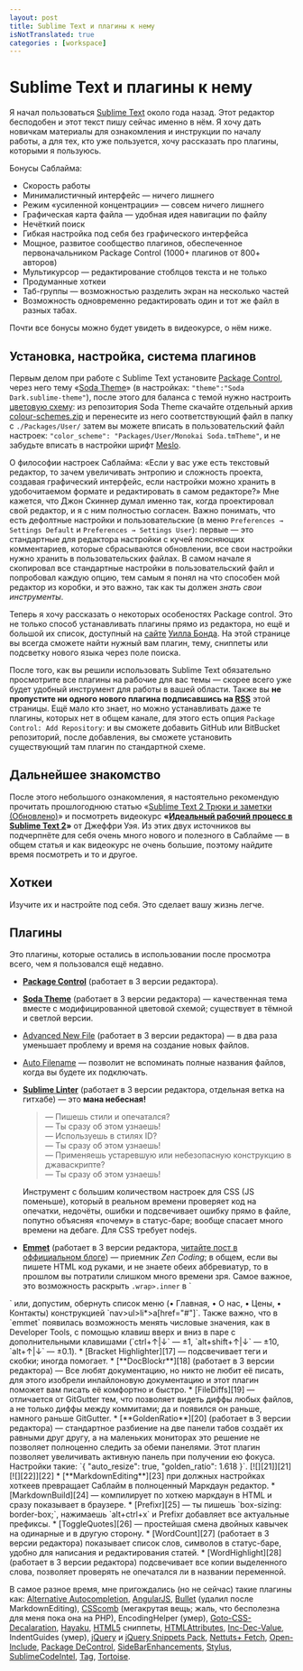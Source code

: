 ```yaml
---
layout: post
title: Sublime Text и плагины к нему
isNotTranslated: true
categories : [workspace]
---
```


Sublime Text и плагины к нему
============================================================

Я начал пользоваться [Sublime Text][1] около года назад. Этот редактор
бесподобен и этот текст пишу сейчас именно в нём. Я хочу дать новичкам материалы
для ознакомления и инструкции по началу работы, а для тех, кто уже пользуется,
хочу рассказать про плагины, которыми я пользуюсь.

Бонусы Саблайма:

* Скорость работы
* Минималистичный интерфейс — ничего лишнего
* Режим «усиленной концентрации» — совсем ничего лишнего
* Графическая карта файла — удобная идея навигации по файлу
* Нечёткий поиск
* Гибкая настройка под себя без графического интерфейса
* Мощное, развитое сообщество плагинов, обеспеченное первоначальником
Package Control (1000+ плагинов от 800+ авторов)
* Мультикурсор — редактирование стоблцов текста и не только
* Продуманные хоткеи
* Таб-группы — возможностью разделить экран на несколько частей
* Возможность одновременно редактировать один и тот же файл в разных табах.

Почти все бонусы можно будет увидеть в видеокурсе, о нём ниже.

## Установка, настройка, система плагинов ##

Первым делом при работе с Sublime Text установите [Package Control][2], через
него тему «[Soda Theme][5]» (в настройках:
`"theme":"Soda Dark.sublime-theme"`), после этого для баланса с темой нужно
настроить [цветовую схему][7]: из репозитория Soda Theme скачайте отдельный
архив [colour-schemes.zip][8] и перенесите из него соответствующий файл в
папку с `./Packages/User/` затем вы можете вписать в пользовательский файл
настроек: `"color_scheme": "Packages/User/Monokai Soda.tmTheme"`, и не
забудьте вписать в настройки шрифт [Meslo][6].

O философии настроек Саблайма: «Если у вас уже есть текстовый редактор, то зачем
увеличивать энтропию и сложность проекта, создавая графический интерфейс, если
настройки можно хранить в удобочитаемом формате и редактировать в самом
редакторе?» Мне кажется, что Джон Скиннер думал именно так, когда проектировал
свой редактор, и я с ним полностью согласен. Важно понимать, что есть дефолтные
настройки и пользовательские (в меню `Preferences → Settings Default` и
`Preferences → Settings User`): первые — это стандартные для редактора настройки
с кучей поясняющих комментариев, которые сбрасываются обновлении, все свои
настройки нужно хранить в пользовательских файлах. В самом начале я скопировал
все стандартные настройки в пользовательский файл и попробовал каждую опцию, тем
самым я понял на что способен мой редактор из коробки, и это важно, так как ты
должен *знать свои инструменты*.

Теперь я хочу рассказать о некоторых особеностях Package control. Это не только
способ устанавливать плагины прямо из редактора, но ещё и большой их список,
доступный на [сайте][9] [Уилла Бонда][10]. На этой странице вы всегда сможете
найти нужный вам плагин, тему, сниппеты или подсветку нового языка через поле
поиска.

После того, как вы решили использовать Sublime Text обязательно просмотрите все
плагины на рабочие для вас темы — скорее всего уже будет удобный инструмент для
работы в вашей области. Также вы **не пропустите ни одного нового плагина
подписавшись на [RSS][11]** этой страницы. Ещё мало кто знает, но можно
устанавливать даже те плагины, которых нет в общем канале, для этого есть опция
`Package Control: Add Repository`: и вы сможете добавить GitHub или BitBucket
репозиторий, после добавления, вы сможете установить существующий там плагин по
стандартной схеме.

## Дальнейшее знакомство ##

После этого небольшого ознакомления, я настоятельно рекомендую прочитать
прошлогоднюю статью «[Sublime Text 2 Трюки и заметки (Обновлено)][3]» и
посмотреть видеокурс **«[Идеальный рабочий процесс в Sublime Text 2][4]»** от
Джеффри Уэя. Из этих двух источников вы подчерпнёте для себя очень много нового
и полезного в Саблайме — в общем статья и как видеокурс не очень большие,
поэтому найдите время посмотреть и то и другое.

## Хоткеи ##

Изучите их и настройте под себя. Это сделает вашу жизнь легче.
 
## Плагины ##

Это плагины, которые остались в использовании после просмотра всего, чем я
пользовался ещё недавно.

* [**Package Control**][2] (работает в 3 версии редактора).
* [**Soda Theme**][5] (работает в 3 версии редактора) — качественная тема вместе с
модифицированной цветовой схемой; существует в тёмной и светлой версии.
* [Advanced New File][12] (работает в 3 версии редактора) — в два раза уменьшает
проблему и время на создание новых файлов.
* [Auto Filename][13] — позволит не вспоминать полные названия файлов, когда вы
будете их подключать.
* [**Sublime Linter**][14] (работает в 3 версии редактора, отдельная ветка на
гитхабе) — это **мана небесная!**  

    >— Пишешь стили и опечатался?  
    — Ты сразу об этом узнаешь!  
    — Используешь в стилях ID?  
    — Ты сразу об этом узнаешь!  
    — Применяешь устаревшую или небезопасную конструкцию в джаваскрипте?  
    — Ты сразу об этом узнаешь!

    Инструмент c большим количеством настроек для CSS (JS поменьше), который
    в реальном времени проверяет код на опечатки, недочёты, ошибки и
    подсвечивает ошибку прямо в файле, попутно объясняя «почему» в статус-баре;
    вообще спасает много времени на дебаге. Для CSS требует nodejs.
* [**Emmet**][15] (работает в 3 версии редактора, [читайте пост в оффициальном
блоге][16]) — приемник *Zen Coding*; в общем, если вы пишете HTML код руками,
и не знаете обеих аббревиатур, то в прошлом вы потратили слишком много времени
зря. Самое важное, это возможность раскрыть `.wrap>.inner` в `<div class="wrap">
<div class="inner"></div></div>` или, допустим, обернуть список меню (• Главная,
• О нас, • Цены, • Контакты) конструкцией `nav>ul>li*>a[href="#"]`. Также важно,
что в `emmet` появилась возможность менять числовые значения, как в Developer
Tools, с помощью клавиш вверх и вниз в паре с дополнительными клавишами
(`ctrl+↑|↓` — ±1, `alt+shift+↑|↓` — ±10, `alt+↑|↓` — ±0.1).
* [Bracket Highlighter][17] — подсвечивает теги и скобки; иногда помогает.
* [**DocBlockr**][18] (работает в 3 версии редактора) — Все любят документацию,
но никто не любит её писать, для этого изобрели инлайлоновую документацию и
этот плагин поможет вам писать её комфортно и быстро.
* [FileDiffs][19] — отличается от GitGutter тем, что позволяет видеть диффы
любых файлов, а не только диффы между коммитами; да и появился он раньше,
намного раньше GitGutter.
* [**GoldenRatio**][20] (работает в 3 версии редактора) — стандартное разбиение
на две панели табов создаёт их равными друг другу, а на маленьких мониторах это
решение не позволяет полноценно следить за обеми панелями. Этот плагин
позволяет увеличивать активную панель при получении ею фокуса. Настройки такие:
`{ "auto_resize": true, "golden_ratio": 1.618 }`.  
[![][21]][21]  
[![][22]][22]
* [**MarkdownEditing**][23] при должных настройках хоткеев превращает Саблайм в
полноценный Маркдаун редактор.
* [MarkdownBuild][24] — компилирует по хоткею маркдаун в HTML и сразу показывает
в браузере.
* [Prefixr][25] — ты пишешь `box-sizing: border-box;`, нажимаешь `alt+ctrl+x`
и Prefixr добавляет все актуальные префиксы.
* [ToggleQuotes][26] — простейшая смена двойных кавычек на одинарные и в
другую сторону.
* [WordCount][27] (работает в 3 версии редактора) показывает список слов,
символов в статус-баре, удобно для написания и редактирования статей.
* [WordHighlight][28] (работает в 3 версии редактора) подсвечивает все копии
выделенного слова, позволяет проверять не опечатался ли в названии переменной.

В самое разное время, мне пригождались (но не сейчас) такие плагины как:
[Alternative Autocompletion][29], [AngularJS][30], [Bullet][31] (удалил после
MarkdownEditing), [CSScomb][32] (мегакрутая вещь; жаль, что бесполезна для меня
пока она на PHP), EncodingHelper (умер), [Goto-CSS-Decalaration][33],
[Hayaku][34], [HTML5][35] сниппеты, [HTMLAttributes][36], [Inc-Dec-Value][37],
IndentGuides (умер), [jQuery][38] и [jQuery Snippets Pack][39],
[Nettuts+ Fetch][40], [Open-Include][41], [Package DeControl][42],
[SideBarEnhancements][43], [Stylus][44], [SublimeCodeIntel][45], [Tag][46],
[Tortoise][47].



[1]: http://sublimetext.com/ "Sublime Text 2"
[2]: http://wbond.net/sublime_packages/package_control "Sublime Package Control"
[3]: http://net.tutsplus.com/tutorials/tools-and-tips/sublime-text-2-tips-and-tricks/ "Sublime Text 2 Tips and Tricks (Updated)"
[4]: https://tutsplus.com/course/improve-workflow-in-sublime-text-2/ "Perfect Workflow in Sublime Text 2"
[5]: https://github.com/buymeasoda/soda-theme "Dark and light custom UI themes for Sublime Text 2"
[6]: /meslo/ "Meslo"
[7]: https://github.com/buymeasoda/soda-theme#syntax-highlighting-colour-schemes "Soda Theme — Syntax Highlighting Colour Schemes"
[8]: http://buymeasoda.github.com/soda-theme/extras/colour-schemes.zip "Archive of *.tmtheme files"
[9]: http://wbond.net/sublime_packages/community "Sublime Text Packages"
[10]: http://wbond.net/ "Will Bond"
[11]: http://wbond.net/sublime_packages/community/rss "Newest Sublime Text Packages"
[12]: https://github.com/skuroda/Sublime-AdvancedNewFile "Advanced New File"
[13]: https://github.com/BoundInCode/AutoFileName "AutoFileName"
[14]: https://github.com/SublimeLinter/SublimeLinter "Sublime Linter"
[15]: https://github.com/sergeche/emmet-sublime/ "Emmet for Sublime Text 2"
[16]: http://emmet.io/blog/sublime-text-3/ "Sublime Text 3 support"
[17]: https://github.com/facelessuser/BracketHighlighter "Bracket and tag highlighter for Sublime Text 2"
[18]: https://github.com/spadgos/sublime-jsdocs "Simplifies writing DocBlock comments in Javascript, PHP, CoffeeScript, Actionscript, C & C++"
[19]: https://github.com/spape/SublimeFileDiffs "Shows diffs - also in an external diff tool - between the current file, or selection(s) in the current file, and clipboard, another file, or unsaved changes."
[20]: https://github.com/roadhump/GoldenRatio "Sublime Text 2 plugin to resize current group by golden ratio"
[21]: http://img171.imageshack.us/img171/9758/f77f8a97a18b4c09b06c05c.png "Sublime GoldenRation demonstration #1"
[22]: http://img856.imageshack.us/img856/2333/03ed66dd17df4a3c9fe8462.png "Sublime GoldenRation demonstration #2"
[23]: https://github.com/ttscoff/MarkdownEditing "MarkdownEditing"
[24]: https://github.com/erinata/SublimeMarkdownBuild " Sublime Text plugin for building markdown into html and view it in browser"
[25]: http://wbond.net/sublime_packages/prefixr "A Sublime Text 2 plugin to run CSS through the Prefixr API."
[26]: https://github.com/spadgos/sublime-ToggleQuotes "ST2 Plugin for toggling quote marks "
[27]: https://github.com/SublimeText/WordCount "Real time Word Counter"
[28]: https://github.com/SublimeText/WordHighlight "Highlight all copies of the currently selected word"
[29]: https://github.com/alexstaubo/sublime_text_alternative_autocompletion "Adds TextMate-like autocompletion to Sublime Text 2"
[30]: http://deansofer.com/projects/view/74/AngularJs_tmbundle "AngularJs.tmbundle"
[31]: https://github.com/erinata/SublimeBullet "Sublime Text plugin for markdown style Bullet points and Number lists"
[32]: http://csscomb.com/ "The Greatest tool for sorting CSS properties in specific order"
[33]: https://github.com/rmaksim/Sublime-Text-2-Goto-CSS-Declaration "Goto CSS declaration in an open *.css file"
[34]: http://hayakubundle.com/ "Hayaku - tools for writing CSS faster"
[35]: https://github.com/mrmartineau/HTML5 "HTML5 bundle for Sublime Text 2"
[36]: https://github.com/agibsonsw/HTMLAttributes "HTML(5) attribute completions"
[37]: https://github.com/rmaksim/Sublime-Text-2-Inc-Dec-Value "increase / decrease of numbers, dates, hex color values, etc."
[38]: https://github.com/SublimeText/jQuery "Sublime Text 2 package bundle for jQuery"
[39]: https://github.com/aaronpowell/sublime-jquery-snippets "Code snippets for developing with jQuery"
[40]: http://net.tutsplus.com/articles/news/introducing-nettuts-fetch/ "Automatically pull in the latest copy of a file"
[41]: https://github.com/SublimeText/Open-Include "Will open file paths found under the cursor with ALT+D"
[42]: https://github.com/jfromaniello/Sublime-Package-Decontrol "Like Sublime Package Control but without a central repository"
[43]: https://github.com/titoBouzout/SideBarEnhancements "Enhancements to Sublime Text sidebar. Files and folders"
[44]: https://github.com/billymoon/Stylus "Stylus Package for Sublime Editor 2"
[45]: https://github.com/Kronuz/SublimeCodeIntel "Full-featured code intelligence and smart autocomplete engine"
[46]: https://github.com/SublimeText/Tag "Collection of packages about HTML/XML tags"
[47]: http://wbond.net/sublime_packages/tortoise "TortoiseSVN, TortoiseGit and TortoiseHg integration with Sublime Text 2 via menus and keyboard shortcuts"